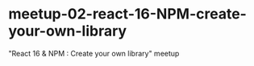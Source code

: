 # meetup-02-react-16-NPM-create-your-own-library
"React 16 &amp; NPM : Create your own library" meetup
